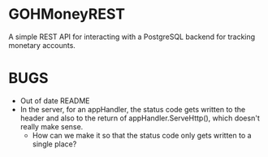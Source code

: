 # GOHMoneyREST
A simple REST API for interacting with a PostgreSQL backend for tracking monetary accounts.

# BUGS
- Out of date README
- In the server, for an appHandler, the status code gets written to the header and also to the return of appHandler.ServeHttp(), which doesn't really make sense.
	- How can we make it so that the status code only gets written to a single place?